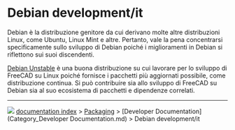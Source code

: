 # Debian development/it
Debian è la distribuzione genitore da cui derivano molte altre distribuzioni Linux, come Ubuntu, Linux Mint e altre. Pertanto, vale la pena concentrarsi specificamente sullo sviluppo di Debian poiché i miglioramenti in Debian si riflettono sui suoi discendenti.

[Debian Unstable](Debian_Unstable/it.md) è una buona distribuzione su cui lavorare per lo sviluppo di FreeCAD su Linux poiché fornisce i pacchetti più aggiornati possibile, come distribuzione continua. Si può contribuire sia allo sviluppo di FreeCAD su Debian sia al suo ecosistema di pacchetti e dipendenze correlati.



---
![](images/Button_right.svg) [documentation index](../README.md) > [Packaging](Category_Packaging.md) > [Developer Documentation](Category_Developer Documentation.md) > Debian development/it
